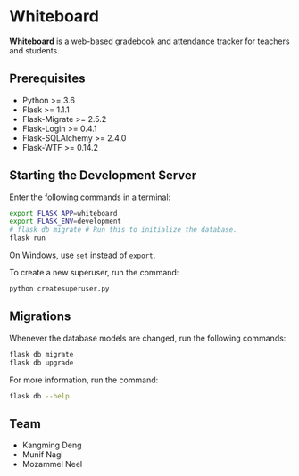 # Whiteboard

**Whiteboard** is a web-based gradebook and attendance tracker for teachers and students.

## Prerequisites

- Python >= 3.6
- Flask >= 1.1.1
- Flask-Migrate >= 2.5.2
- Flask-Login >= 0.4.1
- Flask-SQLAlchemy >= 2.4.0
- Flask-WTF >= 0.14.2

## Starting the Development Server

Enter the following commands in a terminal:

```bash
export FLASK_APP=whiteboard
export FLASK_ENV=development
# flask db migrate # Run this to initialize the database.
flask run
```

On Windows, use `set` instead of `export`.

To create a new superuser, run the command:

```bash
python createsuperuser.py
```

## Migrations

Whenever the database models are changed, run the following commands:

```bash
flask db migrate
flask db upgrade
```

For more information, run the command:

```bash
flask db --help
```

## Team

- Kangming Deng
- Munif Nagi
- Mozammel Neel
